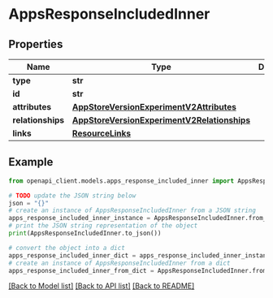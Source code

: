# AppsResponseIncludedInner


## Properties

Name | Type | Description | Notes
------------ | ------------- | ------------- | -------------
**type** | **str** |  | 
**id** | **str** |  | 
**attributes** | [**AppStoreVersionExperimentV2Attributes**](AppStoreVersionExperimentV2Attributes.md) |  | [optional] 
**relationships** | [**AppStoreVersionExperimentV2Relationships**](AppStoreVersionExperimentV2Relationships.md) |  | [optional] 
**links** | [**ResourceLinks**](ResourceLinks.md) |  | [optional] 

## Example

```python
from openapi_client.models.apps_response_included_inner import AppsResponseIncludedInner

# TODO update the JSON string below
json = "{}"
# create an instance of AppsResponseIncludedInner from a JSON string
apps_response_included_inner_instance = AppsResponseIncludedInner.from_json(json)
# print the JSON string representation of the object
print(AppsResponseIncludedInner.to_json())

# convert the object into a dict
apps_response_included_inner_dict = apps_response_included_inner_instance.to_dict()
# create an instance of AppsResponseIncludedInner from a dict
apps_response_included_inner_from_dict = AppsResponseIncludedInner.from_dict(apps_response_included_inner_dict)
```
[[Back to Model list]](../README.md#documentation-for-models) [[Back to API list]](../README.md#documentation-for-api-endpoints) [[Back to README]](../README.md)


